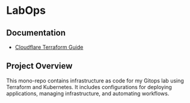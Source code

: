# LabOps

## Documentation

- [Cloudflare Terraform Guide](docs/infrastructure/cloudflare.md)

## Project Overview

This mono-repo contains infrastructure as code for my Gitops lab using Terraform and Kubernetes. It includes configurations for deploying applications, managing infrastructure, and automating workflows.
